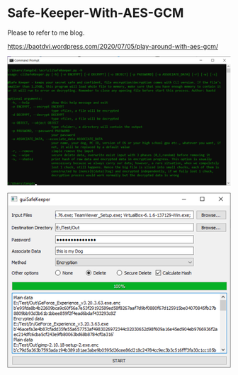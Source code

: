 # Safe-Keeper-With-AES-GCM

Please to refer to me blog.

https://baotdvi.wordpress.com/2020/07/05/play-around-with-aes-gcm/

![Play-around with-AES-GCM_cliSafeKeeper_0.png](/screenshots/Play-around-with-AES-GCM_cliSafeKeeper_0.png)

![Play-around with-AES-GCM_guiSafeKeeper_0.png](/screenshots/Play-around-with-AES-GCM_guiSafeKeeper_0.png)